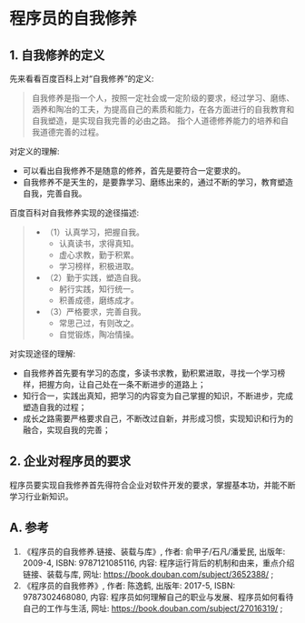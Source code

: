 <!---
markmeta_author: wongoo
markmeta_date: 2022-10-01
markmeta_title: 程序员的自我修养
markmeta_categories: 思考
markmeta_tags: think
-->

# 程序员的自我修养


## 1. 自我修养的定义

先来看看百度百科上对“自我修养”的定义:

> 自我修养是指一个人，按照一定社会或一定阶级的要求，经过学习、磨练、涵养和陶冶的工夫，为提高自己的素质和能力，在各方面进行的自我教育和自我塑造，是实现自我完善的必由之路。
> 指个人道德修养能力的培养和自我道德完善的过程。

对定义的理解:
* 可以看出自我修养不是随意的修养，首先是要符合一定要求的。
* 自我修养不是天生的，是要靠学习、磨练出来的，通过不断的学习，教育塑造自我，完善自我。



百度百科对自我修养实现的途径描述:
> * （1）认真学习，把握自我。
> 	* 认真读书，求得真知。
> 	* 虚心求教，勤于积累。
> 	* 学习榜样，积极进取。
> * （2）勤于实践，塑造自我。
> 	* 躬行实践，知行统一。
> 	* 积善成德，磨练成才。
> * （3）严格要求，完善自我。
> 	* 常思己过，有则改之。
> 	* 自觉锻炼，陶冶情操。

对实现途径的理解:
* 自我修养首先要有学习的态度，多读书求教，勤积累进取，寻找一个学习榜样，把握方向，让自己处在一条不断进步的道路上；
* 知行合一，实践出真知，把学习的内容变为自己掌握的知识，不断进步，完成塑造自我的过程；
* 成长之路需要严格要求自己，不断改过自新，并形成习惯，实现知识和行为的融合，实现自我的完善；




## 2. 企业对程序员的要求


程序员要实现自我修养首先得符合企业对软件开发的要求，掌握基本功，并能不断学习行业新知识。



## A. 参考

1. 《程序员的自我修养.链接、装载与库》, 作者: 俞甲子/石凡/潘爱民, 出版年: 2009-4, ISBN: 9787121085116, 内容: 程序运行背后的机制和由来，重点介绍链接、装载与库, 网址: https://book.douban.com/subject/3652388/ ;
2. 《程序员的自我修养》, 作者: 陈逸鹤, 出版年: 2017-5, ISBN: 9787302468080, 内容: 程序员如何理解自己的职业与发展、程序员如何看待自己的工作与生活, 网址: https://book.douban.com/subject/27016319/ ;

